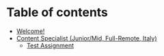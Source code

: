 # Table of contents

* [Welcome!](README.md)
* [Content Specialist (Junior/Mid, Full-Remote, Italy)](content-specialist-or-junior-mid/README.md)
  * [Test Assignment](content-specialist-or-junior-mid/test-assignment.md)
